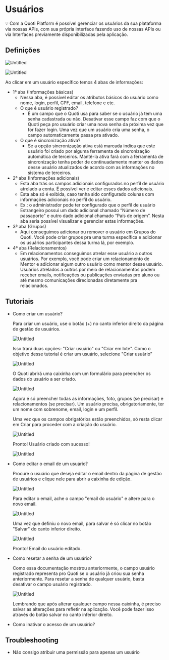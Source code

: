 # Usuários




💡 Com a Quoti Platform é possível gerenciar os usuários da sua plataforma via nossas APIs, com sua própria interface fazendo uso de nossas APIs ou via Interfaces previamente disponibilizadas pela aplicação.



## Definições

![Untitled](Usua%CC%81rios%20ba51d1f715ba48288773d461f9001c3e/Untitled.png)

![Untitled](Usua%CC%81rios%20ba51d1f715ba48288773d461f9001c3e/Untitled%201.png)

Ao clicar em um usuário específico temos 4 abas de informações:

- 1ª aba (Informações básicas)
    - Nessa aba, é possível editar os atributos básicos do usuário como nome, login, perfil, CPF, email, telefone e etc.
    - O que é usuário registrado?
        - É um campo que o Quoti usa para saber se o usuário já tem uma senha cadastrada ou não. Desativar esse campo faz com que o Quoti peça pro usuário criar uma nova senha da próxima vez que for fazer login. Uma vez que um usuário cria uma senha, o campo automaticamente passa pra ativado.
    - O que é sincronização ativa?
        - Se a opção sincronização ativa está marcada indica que este usuário foi criado por alguma ferramenta de sincronização automática de terceiros. Mantê-la ativa fará com a ferramenta de sincronização tenha poder de continuadamente manter os dados desse  usuário atualizados de acordo com as informações no sistema de terceiros.
- 2ª aba (Informações adicionais)
    - Esta aba trás os campos adicionais configurados no perfil de usuário atrelado a conta. É possível ver e editar esses dados adicionais.
    - Esta aba só é exibida, caso tenha sido configurado colunas com informações adicionais no perfil do usuário.
    - Ex.: o administrador pode ter configurado que o perfil de usuário Estrangeiro possui um dado adicional chamado “Número de passaporte” e outro dado adicional chamado “País de origem”. Nesta aba seria possível visualizar e gerenciar estas informações.
- 3ª aba (Grupos)
    - Aqui conseguimos adicionar ou remover o usuário em Grupos do Quoti. Você pode criar grupos pra uma turma específica e adicionar os usuários participantes dessa turma lá, por exemplo.
- 4ª aba (Relacionamentos)
    - Em relacionamentos conseguimos atrelar esse usuário a outros usuários. Por exemplo, você pode criar um relacionamento de Mentor e adicionar algum outro usuário como mentor desse usuário. Usuários atrelados a outros por meio de relacionamentos podem receber emails, notificações ou publicações enviadas pro aluno ou até mesmo comunicações direcionadas diretamente pra relacionados.

## Tutoriais

- Como criar um usuário?
    
    Para criar um usuário, use o botão (+) no canto inferior direito da página de gestão de usuários.
    
    ![Untitled](Usua%CC%81rios%20ba51d1f715ba48288773d461f9001c3e/Untitled%202.png)
    
    Isso trará duas opções: "Criar usuário" ou "Criar em lote". Como o objetivo desse tutorial é criar um usuário, selecione "Criar usuário”
    
    ![Untitled](Usua%CC%81rios%20ba51d1f715ba48288773d461f9001c3e/Untitled%203.png)
    
    O Quoti abrirá uma caixinha com um formulário para preencher os dados do usuário a ser criado.
    
    ![Untitled](Usua%CC%81rios%20ba51d1f715ba48288773d461f9001c3e/Untitled%204.png)
    
    Agora é só preencher todas as informações, foto, grupos (se precisar) e relacionamentos (se precisar). Um usuário precisa, obrigatoriamente, ter um nome com sobrenome, email, login e um perfil.
    
    Uma vez que os campos obrigatórios estão preenchidos, só resta clicar em Criar para proceder com a criação do usuário.
    
    ![Untitled](Usua%CC%81rios%20ba51d1f715ba48288773d461f9001c3e/Untitled%205.png)
    
    Pronto! Usuário criado com sucesso!
    
    ![Untitled](Usua%CC%81rios%20ba51d1f715ba48288773d461f9001c3e/Untitled%206.png)
    
- Como editar o email de um usuário?
    
    Procure o usuário que deseja editar o email dentro da página de gestão de usuários e clique nele para abrir a caixinha de edição.
    
    ![Untitled](Usua%CC%81rios%20ba51d1f715ba48288773d461f9001c3e/Untitled%207.png)
    
    Para editar o email, ache o campo "email do usuário" e altere para o novo email.
    
    ![Untitled](Usua%CC%81rios%20ba51d1f715ba48288773d461f9001c3e/Untitled%208.png)
    
    Uma vez que definiu o novo email, para salvar é só clicar no botão "Salvar" do canto inferior direito.
    
    ![Untitled](Usua%CC%81rios%20ba51d1f715ba48288773d461f9001c3e/Untitled%209.png)
    
    Pronto! Email do usuário editado.
    
- Como resetar a senha de um usuário?
    
    Como essa documentação mostrou anteriormente, o campo usuário registrado representa pro Quoti se o usuário já criou sua senha anteriormente. Para resetar a senha de qualquer usuário, basta desativar o campo usuário registrado.
    
    ![Untitled](Usua%CC%81rios%20ba51d1f715ba48288773d461f9001c3e/Untitled%2010.png)
    
    Lembrando que após alterar qualquer campo nessa caixinha, é preciso salvar as alterações para refletir na aplicação. Você pode fazer isso através do botão salvar no canto inferior direito.
    
- Como inativar o acesso de um usuário?
    
    

## Troubleshooting

- Não consigo atribuir uma permissão para apenas um usuário